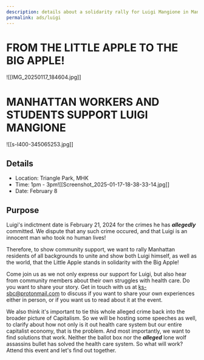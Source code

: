 ```yaml
---
description: details about a solidarity rally for Luigi Mangione in Manhattan 
permalink: ads/luigi
---
```


# FROM THE LITTLE APPLE TO THE BIG APPLE!

![[IMG_20250117_184604.jpg]]

# MANHATTAN WORKERS AND STUDENTS SUPPORT LUIGI MANGIONE

![[s-l400-345065253.jpg]]

## Details
- Location: Triangle Park, MHK
- Time: 1pm - 3pm![[Screenshot_2025-01-17-18-38-33-14.jpg]]
- Date: February 8

## Purpose
Luigi's indictment date is February 21, 2024 for the crimes he has ***allegedly*** committed. We dispute that any such crime occured, and that Luigi is an innocent man who took no human lives!

Therefore, to show community support, we want to rally Manhattan residents of all backgrounds to unite and show both Luigi himself, as well as the world, that the Little Apple stands in solidarity with the Big Apple!

Come join us as we not only express our support for Luigi, but also hear from community members about their own struggles with health care. Do you want to share your story. Get in touch with us at ks-sbc@protonmail.com to discuss if you want to share your own experiences either in person, or if you want us to read about it at the event.

We also think it's important to tie this whole alleged crime back into the broader picture of Capitalism. So we will be hosting some speeches as well, to clarify about how not only is it out health care system but our entire capitalist economy, that is the problem. And most importantly, we want to find solutions that work. Neither the ballot box nor the ***alleged*** lone wolf assassins bullet has solved the health care system. So what will work? Attend this event and let's find out together.
